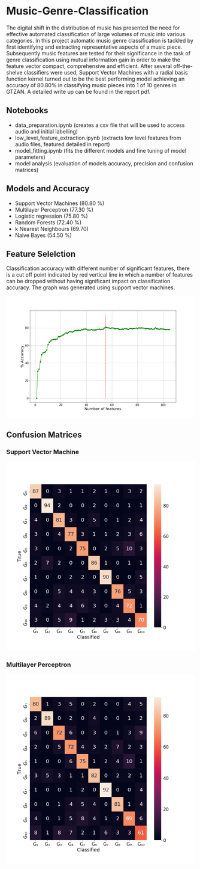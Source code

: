 # Music-Genre-Classification
The digital shift in the distribution of music has
presented the need for effective automated classification of large
volumes of music into various categories. In this project automatic
music genre classification is tackled by first identifying and
extracting representative aspects of a music piece. Subsequently
music features are tested for their significance in the task of
genre classification using mutual information gain in order to
make the feature vector compact, comprehensive and efficient.
After several off-the-shelve classifiers were used, Support Vector
Machines with a radial basis function kernel turned out to be
the best performing model achieving an accuracy of 80.80% in
classifying music pieces into 1 of 10 genres in GTZAN. A detailed write up
can be found in the report pdf.

## Notebooks
- data_preparation.ipynb (creates a csv file that will be used to access audio and initial labelling)
- low_level_feature_extraction.ipynb (extracts low level features from audio files, featured detailed in report)
- model_fitting.ipynb (fits the different models and fine tuning of model parameters)
- model analysis (evaluation of models accuracy, precision and confusion matrices)

## Models and Accuracy
- Support Vector Machines (80.80 %)
- Multilayer Perceptron (77.30 %)
- Logistic regression (75.80 %)
- Random Forests (72.40 %)
- k Nearest Neighbours (69.70)
- Naive Bayes (54.50 %)

## Feature Selelction
Classification accuracy with different number of significant features, there is a cut off point indicated by red vertical line in which a number of features can be dropped without having significant impact on classification accuracy. The graph was generated using support vector machines.

![Alt text](https://github.com/phantom820/Music-Genre-Classification/blob/master/images/graph.png)

## Confusion Matrices
### Support Vector Machine
![Alt text](https://github.com/phantom820/Music-Genre-Classification/blob/master/images/svm.png)

### Multilayer Perceptron
![Alt text](https://github.com/phantom820/Music-Genre-Classification/blob/master/images/mlp.png)
